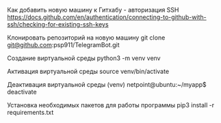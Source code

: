 
Как добавить новую машину к Гитхабу - авторизация SSH
https://docs.github.com/en/authentication/connecting-to-github-with-ssh/checking-for-existing-ssh-keys


Клонировать репозиторий на новую машину 
git clone git@github.com:psp911/TelegramBot.git


Создание виртуальной среды
python3 -m venv venv

Активация виртуальной среды
source venv/bin/activate

Деактивация виртуальной среды
(venv) netpoint@ubuntu:~/myapp$ deactivate

Установка необходимых пакетов для работы программы
pip3 install -r requirements.txt
